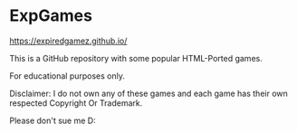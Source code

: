 # ExpGames
https://expiredgamez.github.io/

This is a GitHub repository with some popular HTML-Ported games.

For educational purposes only.

Disclaimer: I do not own any of these games and each game has their own respected Copyright Or Trademark.

Please don't sue me D:
